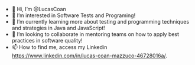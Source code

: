 - 👋 Hi, I’m @LucasCoan
- 👀 I’m interested in Software Tests and Programing!
- 🌱 I’m currently learning more about testing and programming techniques and strategies in Java and JavaScript!
- 💞️ I’m looking to collaborate in mentoring teams on how to apply best practices in software quality!
- 📫 How to find me, access my Linkedin https://www.linkedin.com/in/lucas-coan-mazzuco-46728016a/.

<!---
LucasCoan/LucasCoan is a ✨ special ✨ repository because its `README.md` (this file) appears on your GitHub profile.
You can click the Preview link to take a look at your changes.
--->
